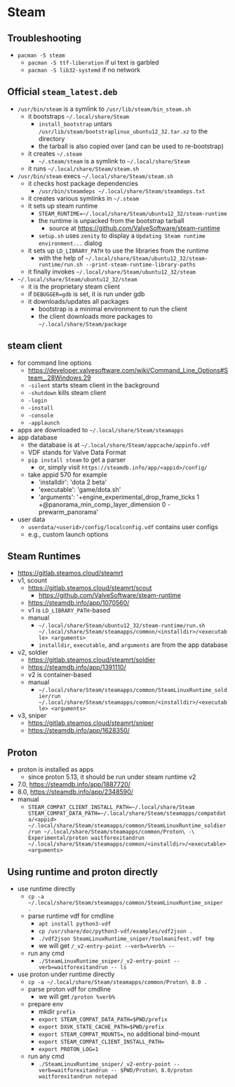 Steam
=====

## Troubleshooting

- `pacman -S steam`
  - `pacman -S ttf-liberation` if ui text is garbled
  - `pacman -S lib32-systemd` if no network

## Official `steam_latest.deb`

- `/usr/bin/steam` is a symlink to `/usr/lib/steam/bin_steam.sh`
  - it bootstraps `~/.local/share/Steam`
    - `install_bootstrap` untars
      `/usr/lib/steam/bootstraplinux_ubuntu12_32.tar.xz` to the directory
    - the tarball is also copied over (and can be used to re-bootstrap)
  - it creates `~/.steam`
    - `~/.steam/steam` is a symlink to `~/.local/share/Steam`
  - it runs `~/.local/share/Steam/steam.sh`
- `/usr/bin/steam` execs `~/.local/share/Steam/steam.sh`
  - it checks host package dependencies
    - `/usr/bin/steamdeps ~/.local/share/Steam/steamdeps.txt`
  - it creates various symlinks in `~/.steam`
  - it sets up steam runtime
    - `STEAM_RUNTIME=~/.local/share/Steam/ubuntu12_32/steam-runtime`
    - the runtime is unpacked from the bootstrap tarball
      - source at <https://github.com/ValveSoftware/steam-runtime>
    - `setup.sh` uses `zenity` to display a `Updating Steam runtime
      environment...` dialog
  - it sets up `LD_LIBRARY_PATH` to use the libraries from the runtime
    - with the help of
      `~/.local/share/Steam/ubuntu12_32/steam-runtime/run.sh --print-steam-runtime-library-paths`
  - it finally invokes `~/.local/share/Steam/ubuntu12_32/steam`
- `~/.local/share/Steam/ubuntu12_32/steam`
  - it is the proprietary steam client
  - if `DEBUGGER=gdb` is set, it is run under gdb
  - it downloads/updates all packages
    - bootstrap is a minimal environment to run the client
    - the client downloads more packages to `~/.local/share/Steam/package`

## steam client

- for command line options
  - <https://developer.valvesoftware.com/wiki/Command_Line_Options#Steam_.28Windows.29>
  - `-silent` starts steam client in the background
  - `-shutdown` kills steam client
  - `-login`
  - `-install`
  - `-console`
  - `-applaunch`
- apps are downloaded to `~/.local/share/Steam/steamapps`
- app database
  - the database is at `~/.local/share/Steam/appcache/appinfo.vdf`
  - VDF stands for Valve Data Format
  - `pip install steam` to get a parser
    - or, simply visit `https://steamdb.info/app/<appid>/config/`
  - take appid 570 for example
    - 'installdir': 'dota 2 beta'
    - 'executable': 'game/dota.sh'
    - 'arguments': '+engine_experimental_drop_frame_ticks 1 +@panorama_min_comp_layer_dimension 0 -prewarm_panorama'
- user data
  - `userdata/<userid>/config/localconfig.vdf` contains user configs
  - e.g., custom launch options

## Steam Runtimes

- <https://gitlab.steamos.cloud/steamrt>
- v1, scount
  - <https://gitlab.steamos.cloud/steamrt/scout>
    - <https://github.com/ValveSoftware/steam-runtime>
  - <https://steamdb.info/app/1070560/>
  - v1 is `LD_LIBRARY_PATH`-based
  - manual
    - `~/.local/share/Steam/ubuntu12_32/steam-runtime/run.sh
      ~/.local/share/Steam/steamapps/common/<installdir>/<executable>
      <arguments>`
    - `installdir`, `executable`, and `arguments` are from the app database
- v2, soldier
  - <https://gitlab.steamos.cloud/steamrt/soldier>
  - <https://steamdb.info/app/1391110/>
  - v2 is container-based
  - manual
    - `~/.local/share/Steam/steamapps/common/SteamLinuxRuntime_soldier/run
      ~/.local/share/Steam/steamapps/common/<installdir>/<executable>
      <arguments>`
- v3, sniper
  - <https://gitlab.steamos.cloud/steamrt/sniper>
  - <https://steamdb.info/app/1628350/>

## Proton

- proton is installed as apps
  - since proton 5.13, it should be run under steam runtime v2
- 7.0, <https://steamdb.info/app/1887720/>
- 8.0, <https://steamdb.info/app/2348590/>
- manual
  - `STEAM_COMPAT_CLIENT_INSTALL_PATH=~/.local/share/Steam
     STEAM_COMPAT_DATA_PATH=~/.local/share/Steam/steamapps/compatdata/<appid>
     ~/.local/share/Steam/steamapps/common/SteamLinuxRuntime_soldier/run
     ~/.local/share/Steam/steamapps/common/Proton\ -\ Experimental/proton
     waitforexitandrun
     ~/.local/share/Steam/steamapps/common/<installdir>/<executable>
      <arguments>`

## Using runtime and proton directly

- use runtime directly
  - `cp -a ~/.local/share/Steam/steamapps/common/SteamLinuxRuntime_sniper .`
  - parse runtime vdf for cmdline
    - `apt install python3-vdf`
    - `cp /usr/share/doc/python3-vdf/examples/vdf2json .`
    - `./vdf2json SteamLinuxRuntime_sniper/toolmanifest.vdf tmp`
    - we will get `/_v2-entry-point --verb=%verb% --`
  - run any cmd
    - `./SteamLinuxRuntime_sniper/_v2-entry-point --verb=waitforexitandrun -- ls`
- use proton under runtime directly
  - `cp -a ~/.local/share/Steam/steamapps/common/Proton\ 8.0 .`
  - parse proton vdf for cmdline
    - we will get `/proton %verb%`
  - prepare env
    - mkdir `prefix`
    - `export STEAM_COMPAT_DATA_PATH=$PWD/prefix`
    - `export DXVK_STATE_CACHE_PATH=$PWD/prefix`
    - `export STEAM_COMPAT_MOUNTS=`, no additional bind-mount
    - `export STEAM_COMPAT_CLIENT_INSTALL_PATH=`
    - `export PROTON_LOG=1`
  - run any cmd
    - `./SteamLinuxRuntime_sniper/_v2-entry-point --verb=waitforexitandrun -- $PWD/Proton\ 8.0/proton waitforexitandrun notepad`

